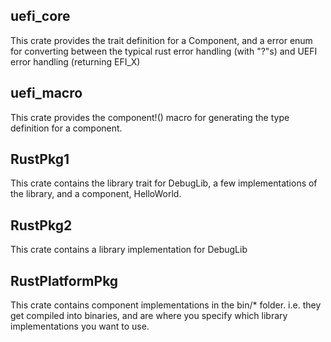 ## uefi_core

This crate provides the trait definition for a Component, and a error enum for converting between the typical rust error handling (with "?"s) and UEFI error handling (returning EFI_X)

## uefi_macro

This crate provides the component!() macro for generating the type definition for a component.

## RustPkg1

This crate contains the library trait for DebugLib, a few implementations of the library, and a component, HelloWorld.

## RustPkg2

This crate contains a library implementation for DebugLib

## RustPlatformPkg

This crate contains component implementations in the bin/* folder. i.e. they get compiled into binaries, and are where you specify which library implementations you want to use. 
